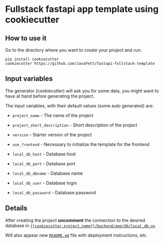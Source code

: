 # Fullstack fastapi app template using cookiecutter

## How to use it

Go to the directory where you want to create your project and run:

```
pip install cookiecutter
cookiecutter https://github.com/JavaFett/fastapi-fullstack-template
```

## Input variables

The generator (cookiecutter) will ask you for some data, you might want to have at hand before generating the project.

The input variables, with their default values (some auto generated) are:

* `project_name` - The name of the project

* `project_short_description` - Short description of the project

* `version` - Starter version of the project

* `use_frontend` - Necessary to initialize the template for the frontend

* `local_db_host` - Database host

* `local_db_port` - Database port

* `local_db_dbname` - Database name

* `local_db_user` - Database login

* `local_db_password` - Database password

## Details
After creating the project **uncomment** the connection to the desired database in [`{{cookiecutter.project_name}}/backend/app/db/local_db.py`][1]

Will also appear new [`README.md`][2] file with deployment instructions, etc.

[1]: ./{{cookiecutter.project_name}}/backend/app/db/local_db.py
[2]: ./{{cookiecutter.project_name}}/README.md